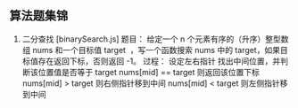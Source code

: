 ## 算法题集锦

1. 二分查找 [binarySearch.js]
  题目：
    给定一个 n 个元素有序的（升序）整型数组 nums 和一个目标值 target  ，写一个函数搜索 nums 中的 target，如果目标值存在返回下标，否则返回 -1。
  过程：
    设定左右指针
    找出中间位置，并判断该位置值是否等于 target
    nums[mid] == target 则返回该位置下标
    nums[mid] > target 则右侧指针移到中间
    nums[mid] < target 则左侧指针移到中间